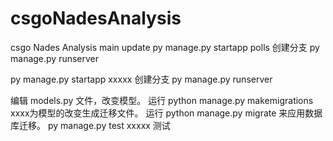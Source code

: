 # csgoNadesAnalysis
csgo Nades Analysis
main update
py manage.py startapp polls 创建分支
py manage.py runserver

py manage.py startapp xxxxx 创建分支
py manage.py runserver


编辑 models.py 文件，改变模型。
运行 python manage.py makemigrations xxxx为模型的改变生成迁移文件。
运行 python manage.py migrate 来应用数据库迁移。
py manage.py test xxxxx    测试

